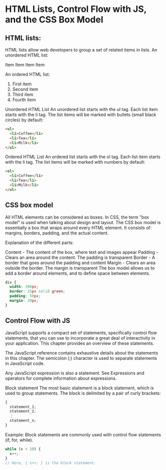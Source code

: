 # HTML Lists, Control Flow with JS, and the CSS Box Model

## HTML lists:
HTML lists allow web developers to group a set of related items in lists.
An unordered HTML list:

Item
Item
Item
Item

An ordered HTML list:

1. First item
2. Second item
3. Third item
4. Fourth item

Unordered HTML List
An unordered list starts with the ul tag. Each list item starts with the li tag.
The list items will be marked with bullets (small black circles) by default:

```html
<ul>
  <li>Coffee</li>
  <li>Tea</li>
  <li>Milk</li>
</ul>
```

Ordered HTML List
An ordered list starts with the ol tag. Each list item starts with the li tag.
The list items will be marked with numbers by default:

```html
<ol>
  <li>Coffee</li>
  <li>Tea</li>
  <li>Milk</li>
</ol>
```

## CSS box model

All HTML elements can be considered as boxes.
In CSS, the term "box model" is used when talking about design and layout.
The CSS box model is essentially a box that wraps around every HTML element. It consists of: margins, borders, padding, and the actual content.

Explanation of the different parts:

Content - The content of the box, where text and images appear
Padding - Clears an area around the content. The padding is transparent
Border - A border that goes around the padding and content
Margin - Clears an area outside the border. The margin is transparent
The box model allows us to add a border around elements, and to define space between elements.

```css
div {
  width: 300px;
  border: 15px solid green;
  padding: 50px;
  margin: 20px;
}
```
## Control Flow with JS
JavaScript supports a compact set of statements, specifically control flow statements, that you can use to incorporate a great deal of
interactivity in your application. This chapter provides an overview of these statements.

The JavaScript reference contains exhaustive details about the statements in this chapter. The semicolon (;) character is used to separate statements in JavaScript code.

Any JavaScript expression is also a statement. See Expressions and operators for complete information about expressions.

Block statement
The most basic statement is a block statement, which is used to group statements. The block is delimited by a pair of curly brackets:

```js
{
  statement_1;
  statement_2;
  ⋮
  statement_n;
}
```
Example: 
Block statements are commonly used with control flow statements (if, for, while).

```js
while (x < 10) {
  x++;
}
// Here, { x++; } is the block statement.
```
